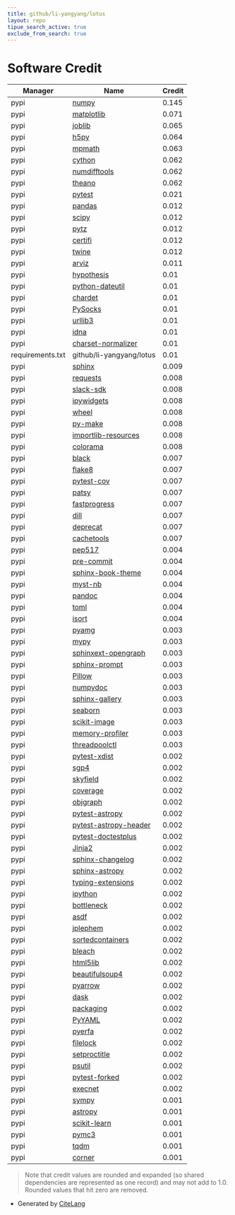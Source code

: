 ```yaml
---
title: github/li-yangyang/lotus
layout: repo
tipue_search_active: true
exclude_from_search: true
---
```

# Software Credit

|Manager|Name|Credit|
|-------|----|------|
|pypi|[numpy](https://www.numpy.org)|0.145|
|pypi|[matplotlib](https://matplotlib.org)|0.071|
|pypi|[joblib](https://joblib.readthedocs.io)|0.065|
|pypi|[h5py](http://www.h5py.org)|0.064|
|pypi|[mpmath](https://pypi.org/project/mpmath)|0.063|
|pypi|[cython](http://cython.org/)|0.062|
|pypi|[numdifftools](https://github.com/pbrod/numdifftools)|0.062|
|pypi|[theano](http://deeplearning.net/software/theano/)|0.062|
|pypi|[pytest](https://docs.pytest.org/en/latest/)|0.021|
|pypi|[pandas](https://pandas.pydata.org)|0.012|
|pypi|[scipy](https://www.scipy.org)|0.012|
|pypi|[pytz](https://pypi.org/project/pytz)|0.012|
|pypi|[certifi](https://pypi.org/project/certifi)|0.012|
|pypi|[twine](https://pypi.org/project/twine)|0.012|
|pypi|[arviz](https://pypi.org/project/arviz)|0.011|
|pypi|[hypothesis](https://pypi.org/project/hypothesis)|0.01|
|pypi|[python-dateutil](https://pypi.org/project/python-dateutil)|0.01|
|pypi|[chardet](https://pypi.org/project/chardet)|0.01|
|pypi|[PySocks](https://pypi.org/project/PySocks)|0.01|
|pypi|[urllib3](https://pypi.org/project/urllib3)|0.01|
|pypi|[idna](https://pypi.org/project/idna)|0.01|
|pypi|[charset-normalizer](https://pypi.org/project/charset-normalizer)|0.01|
|requirements.txt|github/li-yangyang/lotus|0.01|
|pypi|[sphinx](https://pypi.org/project/sphinx)|0.009|
|pypi|[requests](https://requests.readthedocs.io)|0.008|
|pypi|[slack-sdk](https://pypi.org/project/slack-sdk)|0.008|
|pypi|[ipywidgets](https://pypi.org/project/ipywidgets)|0.008|
|pypi|[wheel](https://pypi.org/project/wheel)|0.008|
|pypi|[py-make](https://pypi.org/project/py-make)|0.008|
|pypi|[importlib-resources](https://pypi.org/project/importlib-resources)|0.008|
|pypi|[colorama](https://pypi.org/project/colorama)|0.008|
|pypi|[black](https://pypi.org/project/black)|0.007|
|pypi|[flake8](https://pypi.org/project/flake8)|0.007|
|pypi|[pytest-cov](https://pypi.org/project/pytest-cov)|0.007|
|pypi|[patsy](https://pypi.org/project/patsy)|0.007|
|pypi|[fastprogress](https://pypi.org/project/fastprogress)|0.007|
|pypi|[dill](https://pypi.org/project/dill)|0.007|
|pypi|[deprecat](https://pypi.org/project/deprecat)|0.007|
|pypi|[cachetools](https://pypi.org/project/cachetools)|0.007|
|pypi|[pep517](https://pypi.org/project/pep517)|0.004|
|pypi|[pre-commit](https://pypi.org/project/pre-commit)|0.004|
|pypi|[sphinx-book-theme](https://pypi.org/project/sphinx-book-theme)|0.004|
|pypi|[myst-nb](https://pypi.org/project/myst-nb)|0.004|
|pypi|[pandoc](https://pypi.org/project/pandoc)|0.004|
|pypi|[toml](https://pypi.org/project/toml)|0.004|
|pypi|[isort](https://pypi.org/project/isort)|0.004|
|pypi|[pyamg](https://pypi.org/project/pyamg)|0.003|
|pypi|[mypy](https://pypi.org/project/mypy)|0.003|
|pypi|[sphinxext-opengraph](https://pypi.org/project/sphinxext-opengraph)|0.003|
|pypi|[sphinx-prompt](https://pypi.org/project/sphinx-prompt)|0.003|
|pypi|[Pillow](https://pypi.org/project/Pillow)|0.003|
|pypi|[numpydoc](https://pypi.org/project/numpydoc)|0.003|
|pypi|[sphinx-gallery](https://pypi.org/project/sphinx-gallery)|0.003|
|pypi|[seaborn](https://pypi.org/project/seaborn)|0.003|
|pypi|[scikit-image](https://pypi.org/project/scikit-image)|0.003|
|pypi|[memory-profiler](https://pypi.org/project/memory-profiler)|0.003|
|pypi|[threadpoolctl](https://pypi.org/project/threadpoolctl)|0.003|
|pypi|[pytest-xdist](https://github.com/pytest-dev/pytest-xdist)|0.002|
|pypi|[sgp4](https://pypi.org/project/sgp4)|0.002|
|pypi|[skyfield](https://pypi.org/project/skyfield)|0.002|
|pypi|[coverage](https://pypi.org/project/coverage)|0.002|
|pypi|[objgraph](https://pypi.org/project/objgraph)|0.002|
|pypi|[pytest-astropy](https://pypi.org/project/pytest-astropy)|0.002|
|pypi|[pytest-astropy-header](https://pypi.org/project/pytest-astropy-header)|0.002|
|pypi|[pytest-doctestplus](https://pypi.org/project/pytest-doctestplus)|0.002|
|pypi|[Jinja2](https://pypi.org/project/Jinja2)|0.002|
|pypi|[sphinx-changelog](https://pypi.org/project/sphinx-changelog)|0.002|
|pypi|[sphinx-astropy](https://pypi.org/project/sphinx-astropy)|0.002|
|pypi|[typing-extensions](https://pypi.org/project/typing-extensions)|0.002|
|pypi|[ipython](https://pypi.org/project/ipython)|0.002|
|pypi|[bottleneck](https://pypi.org/project/bottleneck)|0.002|
|pypi|[asdf](https://pypi.org/project/asdf)|0.002|
|pypi|[jplephem](https://pypi.org/project/jplephem)|0.002|
|pypi|[sortedcontainers](https://pypi.org/project/sortedcontainers)|0.002|
|pypi|[bleach](https://pypi.org/project/bleach)|0.002|
|pypi|[html5lib](https://pypi.org/project/html5lib)|0.002|
|pypi|[beautifulsoup4](https://pypi.org/project/beautifulsoup4)|0.002|
|pypi|[pyarrow](https://pypi.org/project/pyarrow)|0.002|
|pypi|[dask](https://pypi.org/project/dask)|0.002|
|pypi|[packaging](https://pypi.org/project/packaging)|0.002|
|pypi|[PyYAML](https://pypi.org/project/PyYAML)|0.002|
|pypi|[pyerfa](https://pypi.org/project/pyerfa)|0.002|
|pypi|[filelock](https://pypi.org/project/filelock)|0.002|
|pypi|[setproctitle](https://pypi.org/project/setproctitle)|0.002|
|pypi|[psutil](https://pypi.org/project/psutil)|0.002|
|pypi|[pytest-forked](https://pypi.org/project/pytest-forked)|0.002|
|pypi|[execnet](https://pypi.org/project/execnet)|0.002|
|pypi|[sympy](https://sympy.org)|0.001|
|pypi|[astropy](http://astropy.org)|0.001|
|pypi|[scikit-learn](http://scikit-learn.org)|0.001|
|pypi|[pymc3](http://github.com/pymc-devs/pymc3)|0.001|
|pypi|[tqdm](https://tqdm.github.io)|0.001|
|pypi|[corner](https://corner.readthedocs.io)|0.001|


> Note that credit values are rounded and expanded (so shared dependencies are represented as one record) and may not add to 1.0. Rounded values that hit zero are removed.


- Generated by [CiteLang](https://github.com/vsoch/citelang)
